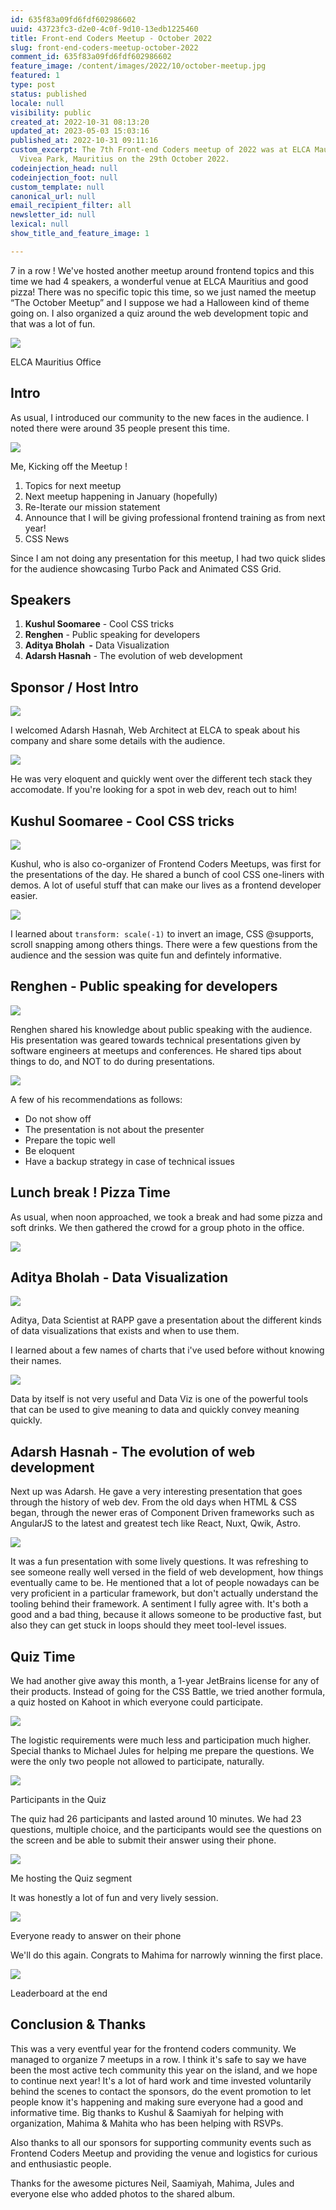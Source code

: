 ```yaml
---
id: 635f83a09fd6fdf602986602
uuid: 43723fc3-d2e0-4c0f-9d10-13edb1225460
title: Front-end Coders Meetup - October 2022
slug: front-end-coders-meetup-october-2022
comment_id: 635f83a09fd6fdf602986602
feature_image: /content/images/2022/10/october-meetup.jpg
featured: 1
type: post
status: published
locale: null
visibility: public
created_at: 2022-10-31 08:13:20
updated_at: 2023-05-03 15:03:16
published_at: 2022-10-31 09:11:16
custom_excerpt: The 7th Front-end Coders meetup of 2022 was at ELCA Mauritius,
  Vivea Park, Mauritius on the 29th October 2022.
codeinjection_head: null
codeinjection_foot: null
custom_template: null
canonical_url: null
email_recipient_filter: all
newsletter_id: null
lexical: null
show_title_and_feature_image: 1

---
```


7 in a row ! We've hosted another meetup around frontend topics and this time we had 4 speakers, a wonderful venue at ELCA Mauritius and good pizza! There was no specific topic this time, so we just named the meetup “The October Meetup” and I suppose we had a Halloween kind of theme going on. I also organized a quiz around the web development topic and that was a lot of fun.

![](/content/images/2022/10/image-35.png)

ELCA Mauritius Office

## Intro

As usual, I introduced our community to the new faces in the audience. I noted there were around 35 people present this time.

![](/content/images/2022/10/image-3.png)

Me, Kicking off the Meetup !

1.  Topics for next meetup
2.  Next meetup happening in January (hopefully)
3.  Re-Iterate our mission statement
4.  Announce that I will be giving professional frontend training as from next year!
5.  CSS News

Since I am not doing any presentation for this meetup, I had two quick slides for the audience showcasing Turbo Pack and Animated CSS Grid.

## Speakers

1.  **Kushul Soomaree** - Cool CSS tricks
2.  **Renghen** - Public speaking for developers
3.  **Aditya Bholah  -** Data Visualization
4.  **Adarsh Hasnah** - The evolution of web development

## Sponsor / Host Intro

![](/content/images/2022/10/image-5.png)

I welcomed Adarsh Hasnah, Web Architect at ELCA to speak about his company and share some details with the audience.

![](/content/images/2022/10/image-1.png)

He was very eloquent and quickly went over the different tech stack they accomodate. If you're looking for a spot in web dev, reach out to him!

## Kushul Soomaree - Cool CSS tricks

![](/content/images/2022/10/image-8.png)

Kushul, who is also co-organizer of Frontend Coders Meetups, was first for the presentations of the day. He shared a bunch of cool CSS one-liners with demos. A lot of useful stuff that can make our lives as a frontend developer easier.

![](/content/images/2022/10/image-10.png)

I learned about `transform: scale(-1)` to invert an image, CSS @supports, scroll snapping among others things. There were a few questions from the audience and the session was quite fun and defintely informative.

## Renghen - Public speaking for developers

![](/content/images/2022/10/image-12.png)

Renghen shared his knowledge about public speaking with the audience. His presentation was geared towards technical presentations given by software engineers at meetups and conferences. He shared tips about things to do, and NOT to do during presentations.

![](/content/images/2022/10/image-14.png)

A few of his recommendations as follows:

*   Do not show off
*   The presentation is not about the presenter
*   Prepare the topic well
*   Be eloquent
*   Have a backup strategy in case of technical issues

## Lunch break ! Pizza Time

As usual, when noon approached, we took a break and had some pizza and soft drinks. We then gathered the crowd for a group photo in the office.

![](/content/images/2022/10/image-16.png)

## Aditya Bholah - Data Visualization

![](/content/images/2022/10/image-21.png)

Aditya, Data Scientist at RAPP gave a presentation about the different kinds of data visualizations that exists and when to use them.

I learned about a few names of charts that i've used before without knowing their names.

![](/content/images/2022/10/image-20.png)

Data by itself is not very useful and Data Viz is one of the powerful tools that can be used to give meaning to data and quickly convey meaning quickly.

## Adarsh Hasnah - The evolution of web development

Next up was Adarsh. He gave a very interesting presentation that goes through the history of web dev. From the old days when HTML & CSS began, through the newer eras of Component Driven frameworks such as AngularJS to the latest and greatest tech like React, Nuxt, Qwik, Astro.

![](/content/images/2022/10/image-22.png)

It was a fun presentation with some lively questions. It was refreshing to see someone really well versed in the field of web development, how things eventually came to be. He mentioned that a lot of people nowadays can be very proficient in a particular framework, but don't actually understand the tooling behind their framework. A sentiment I fully agree with. It's both a good and a bad thing, because it allows someone to be productive fast, but also they can get stuck in loops should they meet tool-level issues.

## Quiz Time

We had another give away this month, a 1-year JetBrains license for any of their products. Instead of going for the CSS Battle, we tried another formula, a quiz hosted on Kahoot in which everyone could participate.

![](/content/images/2022/10/image-28.png)

The logistic requirements were much less and participation much higher. Special thanks to Michael Jules for helping me prepare the questions. We were the only two people not allowed to participate, naturally.

![](/content/images/2022/10/image-27.png)

Participants in the Quiz

The quiz had 26 participants and lasted around 10 minutes. We had 23 questions, multiple choice, and the participants would see the questions on the screen and be able to submit their answer using their phone.

![](/content/images/2022/10/image-31.png)

Me hosting the Quiz segment

It was honestly a lot of fun and very lively session.

![](/content/images/2022/10/image-33.png)

Everyone ready to answer on their phone

We'll do this again. Congrats to Mahima for narrowly winning the first place.

![](/content/images/2022/10/image-29.png)

Leaderboard at the end

## Conclusion & Thanks

This was a very eventful year for the frontend coders community. We managed to organize 7 meetups in a row. I think it's safe to say we have been the most active tech community this year on the island, and we hope to continue next year! It's a lot of hard work and time invested voluntarily behind the scenes to contact the sponsors, do the event promotion to let people know it's happening and making sure everyone had a good and informative time. Big thanks to Kushul & Saamiyah for helping with organization, Mahima & Mahita who has been helping with RSVPs.

Also thanks to all our sponsors for supporting community events such as Frontend Coders Meetup and providing the venue and logistics for curious and enthusiastic people.

Thanks for the awesome pictures Neil, Saamiyah, Mahima, Jules and everyone else who added photos to the shared album.